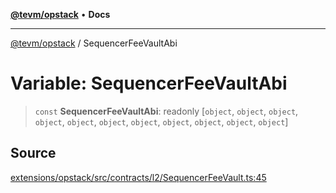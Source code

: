 [**@tevm/opstack**](../README.md) • **Docs**

***

[@tevm/opstack](../globals.md) / SequencerFeeVaultAbi

# Variable: SequencerFeeVaultAbi

> `const` **SequencerFeeVaultAbi**: readonly [`object`, `object`, `object`, `object`, `object`, `object`, `object`, `object`, `object`, `object`, `object`]

## Source

[extensions/opstack/src/contracts/l2/SequencerFeeVault.ts:45](https://github.com/evmts/tevm-monorepo/blob/main/extensions/opstack/src/contracts/l2/SequencerFeeVault.ts#L45)
